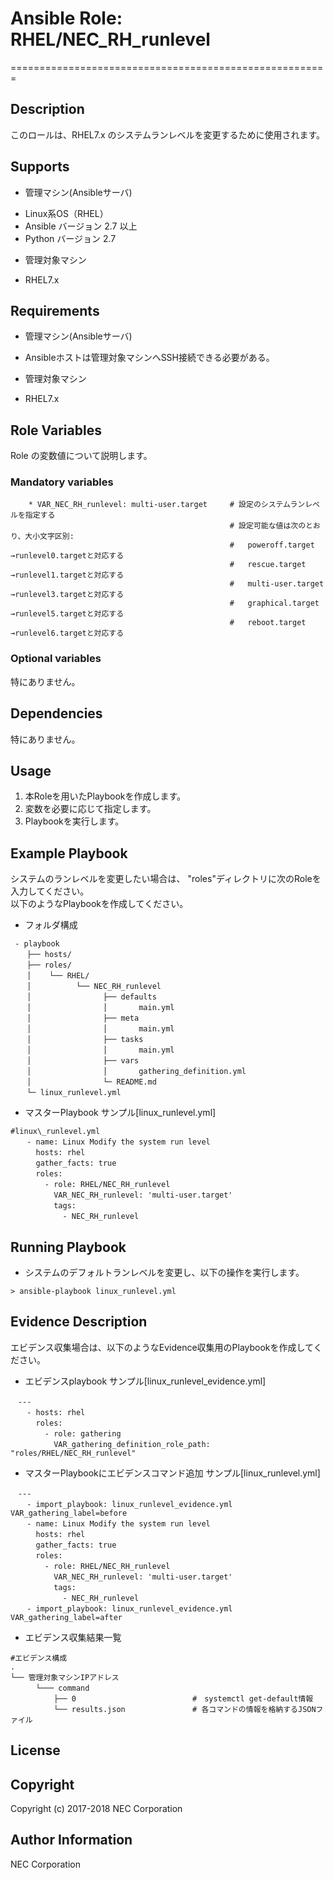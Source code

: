 # Ansible Role: RHEL/NEC\_RH\_runlevel
=======================================================

## Description
このロールは、RHEL7.x のシステムランレベルを変更するために使用されます。

## Supports
- 管理マシン(Ansibleサーバ)  
 * Linux系OS（RHEL）
 * Ansible バージョン 2.7 以上
 * Python バージョン 2.7  
- 管理対象マシン  
 * RHEL7.x

## Requirements
- 管理マシン(Ansibleサーバ)  
 * Ansibleホストは管理対象マシンへSSH接続できる必要がある。
- 管理対象マシン  
 * RHEL7.x

## Role Variables
Role の変数値について説明します。

### Mandatory variables
~~~
    * VAR_NEC_RH_runlevel: multi-user.target     # 設定のシステムランレベルを指定する
                                                 # 設定可能な値は次のとおり、大小文字区別:
                                                 #   poweroff.target    →runlevel0.targetと対応する
                                                 #   rescue.target      →runlevel1.targetと対応する
                                                 #   multi-user.target  →runlevel3.targetと対応する
                                                 #   graphical.target   →runlevel5.targetと対応する
                                                 #   reboot.target      →runlevel6.targetと対応する
~~~

### Optional variables  

特にありません。

## Dependencies  

特にありません。

## Usage  

1. 本Roleを用いたPlaybookを作成します。
2. 変数を必要に応じて指定します。
3. Playbookを実行します。

## Example Playbook

システムのランレベルを変更したい場合は、 "roles"ディレクトリに次のRoleを入力してください。  
以下のようなPlaybookを作成してください。 

- フォルダ構成 
~~~
 - playbook
　  ├── hosts/
　  ├── roles/
　  │    └── RHEL/
　  │          └── NEC_RH_runlevel
　  │                ├── defaults
　  │                │       main.yml
　  │                ├── meta
　  │                │       main.yml
　  │                ├── tasks
　  │                │       main.yml
　  │                ├── vars
　  │                │       gathering_definition.yml
　  │                └─ README.md
　  └─ linux_runlevel.yml
~~~

- マスターPlaybook サンプル[linux\_runlevel.yml]  
~~~
#linux\_runlevel.yml
　  - name: Linux Modify the system run level
　    hosts: rhel
　    gather_facts: true
　    roles:
　      - role: RHEL/NEC_RH_runlevel
　        VAR_NEC_RH_runlevel: 'multi-user.target'
　        tags:
　          - NEC_RH_runlevel
~~~

## Running Playbook

- システムのデフォルトランレベルを変更し、以下の操作を実行します。

~~~
> ansible-playbook linux_runlevel.yml
~~~

## Evidence Description

エビデンス収集場合は、以下のようなEvidence収集用のPlaybookを作成してください。  

- エビデンスplaybook サンプル[linux\_runlevel\_evidence.yml]
~~~
　---
　  - hosts: rhel
　    roles:
　      - role: gathering
　        VAR_gathering_definition_role_path: "roles/RHEL/NEC_RH_runlevel"
~~~

- マスターPlaybookにエビデンスコマンド追加 サンプル[linux\_runlevel.yml]
~~~
　---
　  - import_playbook: linux_runlevel_evidence.yml VAR_gathering_label=before
　  - name: Linux Modify the system run level
　    hosts: rhel
　    gather_facts: true
　    roles:
　      - role: RHEL/NEC_RH_runlevel
　        VAR_NEC_RH_runlevel: 'multi-user.target'
　        tags:
　          - NEC_RH_runlevel
　  - import_playbook: linux_runlevel_evidence.yml  VAR_gathering_label=after
~~~

- エビデンス収集結果一覧
~~~
#エビデンス構成
.
└── 管理対象マシンIPアドレス
　    └─── command
　        ├── 0                          #　systemctl get-default情報
　        └── results.json               # 各コマンドの情報を格納するJSONファイル
~~~

## License

## Copyright

Copyright (c) 2017-2018 NEC Corporation

## Author Information

NEC Corporation
